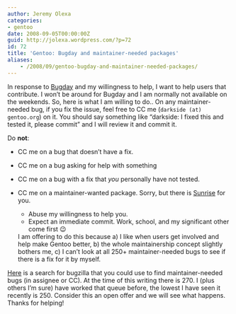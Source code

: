 ```yaml
---
author: Jeremy Olexa
categories:
- gentoo
date: 2008-09-05T00:00:00Z
guid: http://jolexa.wordpress.com/?p=72
id: 72
title: 'Gentoo: Bugday and maintainer-needed packages'
aliases:
    - /2008/09/gentoo-bugday-and-maintainer-needed-packages/
---
```


In response to [Bugday][1] and my willingness to help, I want to help users that contribute. I won&#8217;t be around for Bugday and I am normally not available on the weekends. So, here is what I am willing to do.. On any maintainer-needed bug, if you fix the issue, feel free to CC me (`darkside (at) gentoo.org`) on it. You should say something like &#8220;darkside: I fixed this and tested it, please commit&#8221; and I will review it and commit it.

Do **not**:

  * CC me on a bug that doesn&#8217;t have a fix.
  * CC me on a bug asking for help with something
  * CC me on a bug with a fix that *you* personally have not tested.
  * CC me on a maintainer-wanted package. Sorry, but there is [Sunrise][2] for you. 
      * Abuse my willingness to help you.
      * Expect an immediate commit. Work, school, and my significant other come first 😉</ul> 
    I am offering to do this because a) I like when users get involved and help make Gentoo better, b) the whole maintainership concept slightly bothers me, c) I can&#8217;t look at all 250+ maintainer-needed bugs to see if there is a fix for it by myself.
    
    [Here][3] is a search for bugzilla that you could use to find maintainer-needed bugs (in assignee or CC). At the time of this writing there is 270. I (plus others I&#8217;m sure) have worked that queue before, the lowest I have seen it recently is 250. Consider this an open offer and we will see what happens. Thanks for helping!

 [1]: http://www.gentoo.org/news/20080904-bugday.xml
 [2]: http://www.gentoo.org/proj/en/sunrise/
 [3]: https://bugs.gentoo.org/buglist.cgi?query_format=advanced&short_desc_type=allwordssubstr&short_desc=&long_desc_type=substring&long_desc=&bug_file_loc_type=allwordssubstr&bug_file_loc=&status_whiteboard_type=allwordssubstr&status_whiteboard=&keywords_type=allwords&keywords=&bug_status=NEW&bug_status=ASSIGNED&bug_status=REOPENED&emailassigned_to1=1&emailcc1=1&emailtype1=substring&email1=maintainer-needed&emailassigned_to2=1&emailreporter2=1&emailcc2=1&emailtype2=substring&email2=&bugidtype=include&bug_id=&votes=&chfieldfrom=&chfieldto=Now&chfieldvalue=&cmdtype=doit&order=Reuse+same+sort+as+last+time&field0-0-0=noop&type0-0-0=noop&value0-0-0=